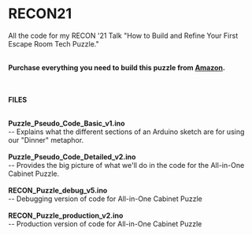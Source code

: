 # RECON21
All the code for my RECON '21 Talk "How to Build and Refine Your First Escape Room Tech Puzzle."

</br>
<b>Purchase everything you need to build this puzzle from <a href="https://www.amazon.com/hz/wishlist/ls/1U58SYHESFNZV?ref_=wl_share">Amazon</a>.</b>
</br>
</br>
</br>

<b>FILES</b> </br>

</br>
<b>Puzzle_Pseudo_Code_Basic_v1.ino</b></br>
-- Explains what the different sections of an Arduino sketch are for using our "Dinner" metaphor.
</br>
</br>
<b>Puzzle_Pseudo_Code_Detailed_v2.ino</b></br>
-- Provides the big picture of what we'll do in the code for the All-in-One Cabinet Puzzle.
</br>
</br>
<b>RECON_Puzzle_debug_v5.ino</b></br>
-- Debugging version of code for All-in-One Cabinet Puzzle
</br>
</br>
<b>RECON_Puzzle_production_v2.ino</b></br>
-- Production version of code for All-in-One Cabinet Puzzle
